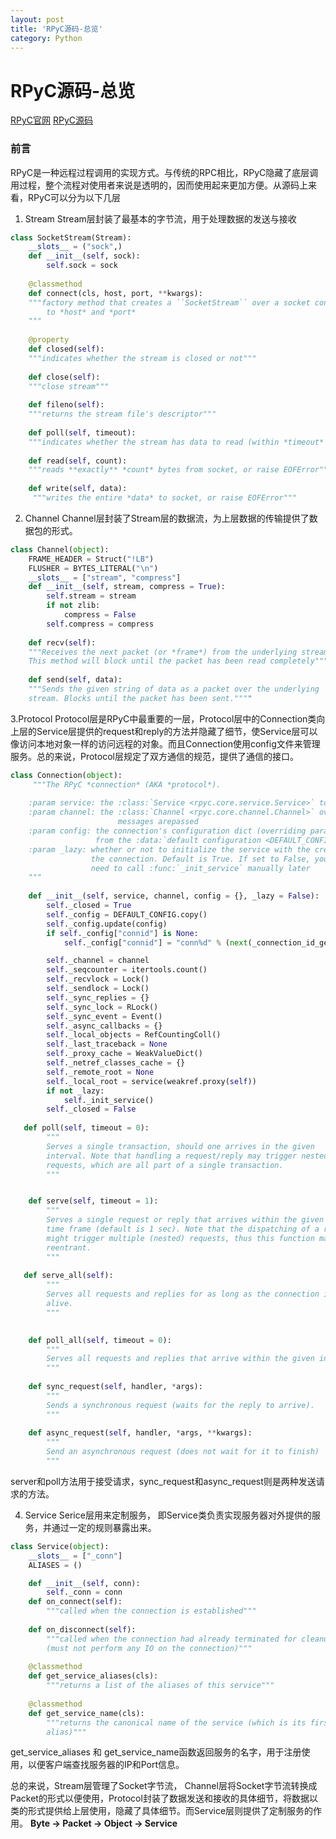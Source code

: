 ```yaml
---
layout: post
title: 'RPyC源码-总览'
category: Python
---
```


# RPyC源码-总览
[RPyC官网](https://rpyc.readthedocs.io/en/latest/) [RPyC源码](https://github.com/tomerfiliba/rpyc)

### 前言
RPyC是一种远程过程调用的实现方式。与传统的RPC相比，RPyC隐藏了底层调用过程，整个流程对使用者来说是透明的，因而使用起来更加方便。从源码上来看，RPyC可以分为以下几层

1. Stream
Stream层封装了最基本的字节流，用于处理数据的发送与接收
```python
class SocketStream(Stream):
	__slots__ = ("sock",)
	def __init__(self, sock):
        self.sock = sock
        
	@classmethod
    def connect(cls, host, port, **kwargs):
    """factory method that creates a ``SocketStream`` over a socket connected
        to *host* and *port*
    """
    
    @property
    def closed(self):
    """indicates whether the stream is closed or not"""
    
    def close(self):
    """close stream"""
    
    def fileno(self):
    """returns the stream file's descriptor"""
    
    def poll(self, timeout):
    """indicates whether the stream has data to read (within *timeout* seconds)"""
      
    def read(self, count):
    """reads **exactly** *count* bytes from socket, or raise EOFError"""
    
    def write(self, data):
     """writes the entire *data* to socket, or raise EOFError"""

```

2. Channel
	Channel层封装了Stream层的数据流，为上层数据的传输提供了数据包的形式。
```python
class Channel(object):
	FRAME_HEADER = Struct("!LB")
	FLUSHER = BYTES_LITERAL("\n")
	__slots__ = ["stream", "compress"]
	def __init__(self, stream, compress = True):
        self.stream = stream
        if not zlib:
            compress = False
        self.compress = compress
        
    def recv(self):
    """Receives the next packet (or *frame*) from the underlying stream.
    This method will block until the packet has been read completely"""
    
	def send(self, data):
    """Sends the given string of data as a packet over the underlying 
    stream. Blocks until the packet has been sent.""""
```

3.Protocol
	Protocol层是RPyC中最重要的一层，Protocol层中的Connection类向上层的Service层提供的request和reply的方法并隐藏了细节，使Service层可以像访问本地对象一样的访问远程的对象。而且Connection使用config文件来管理服务。总的来说，Protocol层规定了双方通信的规范，提供了通信的接口。
```python
class Connection(object):
	 """The RPyC *connection* (AKA *protocol*).
    
    :param service: the :class:`Service <rpyc.core.service.Service>` to expose
	:param channel: the :class:`Channel <rpyc.core.channel.Channel>` over which 
						messages arepassed
    :param config: the connection's configuration dict (overriding parameters 
                   from the :data:`default configuration <DEFAULT_CONFIG>`)
    :param _lazy: whether or not to initialize the service with the creation of
                  the connection. Default is True. If set to False, you will 
                  need to call :func:`_init_service` manually later
    """
    
	def __init__(self, service, channel, config = {}, _lazy = False):
        self._closed = True
        self._config = DEFAULT_CONFIG.copy()
        self._config.update(config)
        if self._config["connid"] is None:
            self._config["connid"] = "conn%d" % (next(_connection_id_generator),)

        self._channel = channel
        self._seqcounter = itertools.count()
        self._recvlock = Lock()
        self._sendlock = Lock()
        self._sync_replies = {}
        self._sync_lock = RLock()
        self._sync_event = Event()
        self._async_callbacks = {}
        self._local_objects = RefCountingColl()
        self._last_traceback = None
        self._proxy_cache = WeakValueDict()
        self._netref_classes_cache = {}
        self._remote_root = None
        self._local_root = service(weakref.proxy(self))
        if not _lazy:
            self._init_service()
        self._closed = False
        
   def poll(self, timeout = 0):
        """
        Serves a single transaction, should one arrives in the given
        interval. Note that handling a request/reply may trigger nested
        requests, which are all part of a single transaction.
        """


    def serve(self, timeout = 1):
        """
        Serves a single request or reply that arrives within the given
        time frame (default is 1 sec). Note that the dispatching of a request
        might trigger multiple (nested) requests, thus this function may be
        reentrant. 
        """
        
   def serve_all(self):
        """
        Serves all requests and replies for as long as the connection is 
        alive.
        """
  

    def poll_all(self, timeout = 0):
        """
        Serves all requests and replies that arrive within the given interval.
        """
        
	def sync_request(self, handler, *args):
        """
        Sends a synchronous request (waits for the reply to arrive).
        """
        
    def async_request(self, handler, *args, **kwargs):
        """
        Send an asynchronous request (does not wait for it to finish) 
        """         
```
server和poll方法用于接受请求，sync_request和async_request则是两种发送请求的方法。

4. Service
Serice层用来定制服务， 即Service类负责实现服务器对外提供的服务，并通过一定的规则暴露出来。
```python
class Service(object):
	__slots__ = ["_conn"]
    ALIASES = ()

    def __init__(self, conn):
        self._conn = conn
    def on_connect(self):
        """called when the connection is established"""
       
    def on_disconnect(self):
        """called when the connection had already terminated for cleanup
        (must not perform any IO on the connection)"""
        
    @classmethod
    def get_service_aliases(cls):
        """returns a list of the aliases of this service"""
      
    @classmethod
    def get_service_name(cls):
        """returns the canonical name of the service (which is its first 
        alias)"""  
```
get_service_aliases 和 get_service_name函数返回服务的名字，用于注册使用，以便客户端查找服务器的IP和Port信息。

总的来说，Stream层管理了Socket字节流， Channel层将Socket字节流转换成Packet的形式以便使用，Protocol封装了数据发送和接收的具体细节，将数据以类的形式提供给上层使用，隐藏了具体细节。而Service层则提供了定制服务的作用。
**Byte -> Packet -> Object -> Service**
